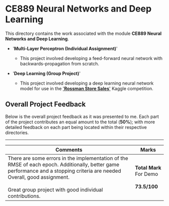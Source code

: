 # CE889 Neural Networks and Deep Learning

This directory contains the work associated with the module **CE889 Neural Networks and Deep Learning**.

- '**Multi-Layer Perceptron (Individual Assignment)**'

  - This project involved developing a feed-forward neural network with backwards-propagation from scratch.

- '**Deep Learning (Group Project)**'

  - This project involved developing a deep learning neural network model for use in the ['**Rossman Store Sales**'](https://www.kaggle.com/c/rossmann-store-sales) Kaggle competition.

## Overall Project Feedback

Below is the overall project feedback as it was presented to me. Each part of the project contributes an equal amount to the total (**50%**); with more detailed feedback on each part being located within their respective directories.

---

|Comments|Marks|
|-|-|
|There are some errors in the implementation of the RMSE of each epoch. Additionally, better game performance and a stopping criteria are needed Overall, good assignment.<br><br>Great group project with good individual contributions.|**Total&nbsp;Mark**<br>For&nbsp;Demo<br><br>**73.5/100**|
